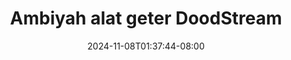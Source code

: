 --- 
title: "Ambiyah alat geter  DoodStream"
description: "streaming bokeh Ambiyah alat geter  DoodStream premium full vidio  "
date: 2024-11-08T01:37:44-08:00
file_code: "akq029pm49yp"
draft: false
cover: "i2oa884n1xgvat60.jpg"
tags: ["Ambiyah", "alat", "geter", "DoodStream", "bokep-indo", "bokep-viral", "bokep-ig"]
length: 171
fld_id: "1483132"
foldername: "Ambiyah update"
categories: ["Ambiyah update"]
views: 0
---